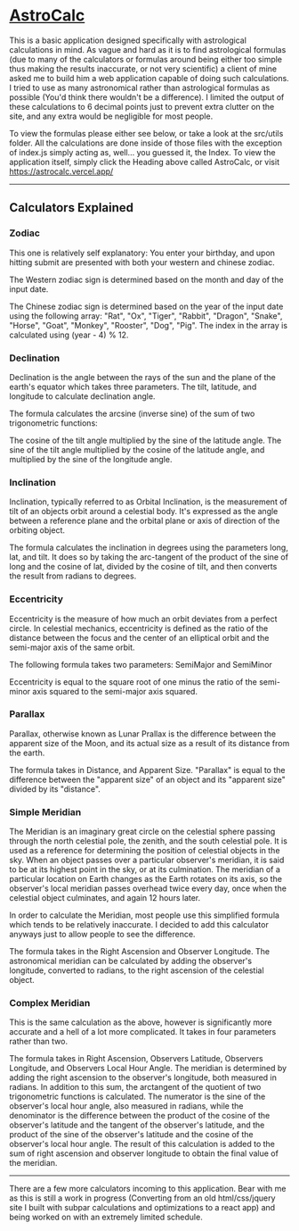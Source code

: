 # [AstroCalc](https://astrocalc.vercel.app)

This is a basic application designed specifically with astrological
calculations in mind. As vague and hard as it is to find astrological
formulas (due to many of the calculators or formulas around being
either too simple thus making the results inaccurate, or not very
scientific) a client of mine asked me to build him a web application
capable of doing such calculations. I tried to use as many astronomical rather than astrological formulas as possible (You'd think there wouldn't be a difference). I limited the output of these calculations to 6 decimal points just to prevent extra clutter on the site, and any extra would be negligible for most people.

To view the formulas please either see below, or take a look at the src/utils folder. All the calculations are done inside of those files with the exception of index.js simply acting as, well... you guessed it, the Index. To view the application itself, simply click the Heading above called AstroCalc, or visit https://astrocalc.vercel.app/

---

## Calculators Explained

### Zodiac

This one is relatively self explanatory: You enter your birthday, and upon hitting submit are presented with both your western and chinese zodiac.

The Western zodiac sign is determined based on the month and day of the input date.

The Chinese zodiac sign is determined based on the year of the input date using the following array: "Rat", "Ox", "Tiger", "Rabbit", "Dragon", "Snake", "Horse", "Goat", "Monkey", "Rooster", "Dog", "Pig". The index in the array is calculated using (year - 4) % 12.

### Declination

Declination is the angle between the rays of the sun and the plane of the earth's equator which takes three parameters. The tilt, latitude, and longitude to calculate declination angle.

The formula calculates the arcsine (inverse sine) of the sum of two trigonometric functions:

The cosine of the tilt angle multiplied by the sine of the latitude angle.
The sine of the tilt angle multiplied by the cosine of the latitude angle, and multiplied by the sine of the longitude angle.

### Inclination

Inclination, typically referred to as Orbital Inclination, is the measurement of tilt of an objects orbit around a celestial body. It's expressed as the angle between a reference plane and the orbital plane or axis of direction of the orbiting object.

The formula calculates the inclination in degrees using the parameters long, lat, and tilt. It does so by taking the arc-tangent of the product of the sine of long and the cosine of lat, divided by the cosine of tilt, and then converts the result from radians to degrees.

### Eccentricity

Eccentricity is the measure of how much an orbit deviates from a perfect circle. In celestial mechanics, eccentricity is defined as the ratio of the distance between the focus and the center of an elliptical orbit and the semi-major axis of the same orbit.

The following formula takes two parameters: SemiMajor and SemiMinor

Eccentricity is equal to the square root of one minus the ratio of the semi-minor axis squared to the semi-major axis squared.

### Parallax

Parallax, otherwise known as Lunar Prallax is the difference between the apparent size of the Moon, and its actual size as a result of its distance from the earth.

The formula takes in Distance, and Apparent Size.
"Parallax" is equal to the difference between the "apparent size" of an object and its "apparent size" divided by its "distance".

### Simple Meridian

The Meridian is an imaginary great circle on the celestial sphere passing through the north celestial pole, the zenith, and the south celestial pole. It is used as a reference for determining the position of celestial objects in the sky. When an object passes over a particular observer's meridian, it is said to be at its highest point in the sky, or at its culmination. The meridian of a particular location on Earth changes as the Earth rotates on its axis, so the observer's local meridian passes overhead twice every day, once when the celestial object culminates, and again 12 hours later.

In order to calculate the Meridian, most people use this simplified formula which tends to be relatively inaccurate. I decided to add this calculator anyways just to allow people to see the difference.

The formula takes in the Right Ascension and Observer Longitude.
The astronomical meridian can be calculated by adding the observer's longitude, converted to radians, to the right ascension of the celestial object.

### Complex Meridian

This is the same calculation as the above, however is significantly more accurate and a hell of a lot more complicated. It takes in four parameters rather than two.

The formula takes in Right Ascension, Observers Latitude, Observers Longitude, and Observers Local Hour Angle.
The meridian is determined by adding the right ascension to the observer's longitude, both measured in radians. In addition to this sum, the arctangent of the quotient of two trigonometric functions is calculated. The numerator is the sine of the observer's local hour angle, also measured in radians, while the denominator is the difference between the product of the cosine of the observer's latitude and the tangent of the observer's latitude, and the product of the sine of the observer's latitude and the cosine of the observer's local hour angle. The result of this calculation is added to the sum of right ascension and observer longitude to obtain the final value of the meridian.

---

There are a few more calculators incoming to this application. Bear with me as this is still a work in progress (Converting from an old html/css/jquery site I built with subpar calculations and optimizations to a react app) and being worked on with an extremely limited schedule.
